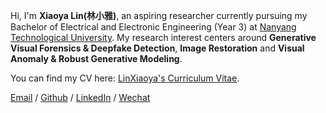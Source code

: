 Hi, I'm **Xiaoya Lin(林小雅)**, an aspiring researcher currently pursuing my Bachelor of Electrical and Electronic Engineering (Year 3) at [Nanyang Technological University](https://www.ntu.edu.sg/). My research interest centers around **Generative Visual Forensics & Deepfake Detection**, **Image Restoration** and **Visual Anomaly & Robust Generative Modeling**.  

You can find my CV here: [LinXiaoya's Curriculum Vitae](../../assets/LinXiaoya_Curriculum_Vitae.pdf).

[Email](mailto:LINX0070@e.ntu.edu.sg) / [Github](https://github.com/0228lin) / [LinkedIn](https://www.linkedin.com/in/xiaoya-lin/) / [Wechat](../../images/wechat.png)
